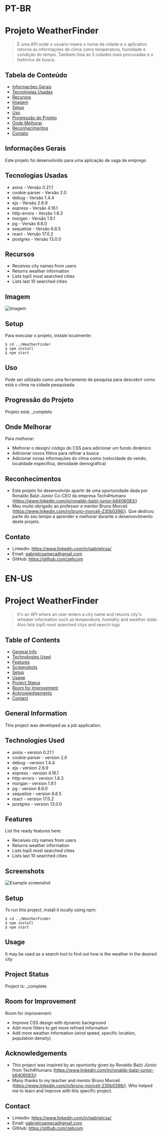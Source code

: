 # PT-BR

# Projeto WeatherFinder
> É uma API onde o usuário insere o nome da cidade e o aplicativo retorna as informações de clima como temperatura, humidade e condição do tempo. Tambem lista as 5 cidades mais procuradas e o histórico de busca.

## Tabela de Conteúdo
* [Informações Gerais](#Informações-Gerais)
* [Tecnologias Usadas](#Tecnologias-Usadas)
* [Recursos](#Recursos)
* [Imagem](#Imagem)
* [Setup](#setup)
* [Uso](#Uso)
* [Progressão do Projeto](#Progressão-do-Projeto)
* [Onde Melhorar](#Onde-Melhorar)
* [Reconhecimentos](#Reconhecimentos)
* [Contato](#contato)

## Informações Gerais
Este projeto foi desenvolvido para uma aplicação de vaga de emprego


## Tecnologias Usadas
- axios - Versão 0.21.1
- cookie-parser - Versão 2.0
- debug - Versão 1.4.4
- ejs - Versão 2.6.9
- express - Versão 4.16.1
- http-errors - Versão 1.6.3
- morgan - Versão 1.9.1
- pg - Versão 8.6.0
- sequelize - Versão 6.6.5
- react - Versão 17.0.2
- postgres - Versão 13.0.0


## Recursos
- Receives city names from users
- Returns weather information
- Lists top5 most searched cities
- Lists last 10 searched cities


## Imagem
![Imagem](./img/WeatherFinder.PNG)


## Setup
Para executar o projeto, instale localmente:

```
$ cd ../WeatherFinder
$ npm install
$ npm start
```

## Uso
Pode ser utilizado como uma ferramente de pesquisa para descobrir como está o clima na cidade pesquisada.


## Progressão do Projeto
Projeto está: _completo


## Onde Melhorar

Para melhorar:
- Melhorar o design/ código do CSS para adicionar um fundo dinâmico
- Adicionar novos filtros para refinar a busca
- Adicionar novas informações do clima como (velocidade do vendo, localidade específica, densidade demográfica)


## Reconhecimentos
- Este projeto foi desenvolvido apartir de uma oportunidade dada por Ronaldo Balzi Júnior Co-CEO da empresa Tech4Humans (https://www.linkedin.com/in/ronaldo-balzi-junior-b6406083/)
- Meu muito obrigado ao professor e mentor Bruno Morceli (https://www.linkedin.com/in/bruno-morceli-230b0396/). Que dedicou parte do seu tempo a aprender e melhorar durante o desenvovlimento deste projeto.


## Contato
- Linkedin: https://www.linkedin.com/in/gabrielcsa/ 
- Email: gabrielcsameca@gmail.com
- GitHub: https://github.com/zehcom

# EN-US
# Project WeatherFinder
> It's an API where an user enters a city name and returns city's wheater information such as temperature, humidity and weather state. Also lists top5 most searched citys and search logs

## Table of Contents
* [General Info](#general-information)
* [Technologies Used](#technologies-used)
* [Features](#features)
* [Screenshots](#screenshots)
* [Setup](#setup)
* [Usage](#usage)
* [Project Status](#project-status)
* [Room for Improvement](#room-for-improvement)
* [Acknowledgements](#acknowledgements)
* [Contact](#contact)


## General Information
This project was developed as a job application.


## Technologies Used
- axios - version 0.21.1
- cookie-parser - version 2.0
- debug - version 1.4.4
- ejs - version 2.6.9
- express - version 4.16.1
- http-errors - version 1.6.3
- morgan - version 1.9.1
- pg - version 8.6.0
- sequelize - version 6.6.5
- react - version 17.0.2
- postgres - version 13.0.0


## Features
List the ready features here:
- Receives city names from users
- Returns weather information
- Lists top5 most searched cities
- Lists last 10 searched cities


## Screenshots
![Example screenshot](./img/WeatherFinder.PNG)


## Setup
To run this project, install it locally using npm:

```
$ cd ../WeatherFinder
$ npm install
$ npm start
```

## Usage
It may be used as a search tool to find out how is the weather in the desired city


## Project Status
Project is: _complete


## Room for Improvement

Room for improvement:
- Improve CSS design with dynamic background
- Add more filters to get more refined information
- Add more weather information (wind speed, specific location, population density)


## Acknowledgements
- This project was inspired by an oportunity given by Ronaldo Balzi Júnior from Tech4Humans (https://www.linkedin.com/in/ronaldo-balzi-junior-b6406083/)
- Many thanks to my teacher and mentor Bruno Morceli (https://www.linkedin.com/in/bruno-morceli-230b0396/). Who helped me to learn and improve with this specific project.

## Contact
- Linkedin: https://www.linkedin.com/in/gabrielcsa/ 
- Email: gabrielcsameca@gmail.com
- GitHub: https://github.com/zehcom
